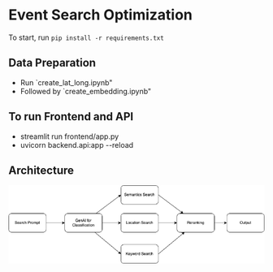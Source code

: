 # Event Search Optimization
To start, run `pip install -r requirements.txt`

## Data Preparation
- Run `create_lat_long.ipynb"
- Followed by `create_embedding.ipynb"

## To run Frontend and API
- streamlit run frontend/app.py
- uvicorn backend.api:app --reload

## Architecture
![](diagrams/architecture.drawio.png)
